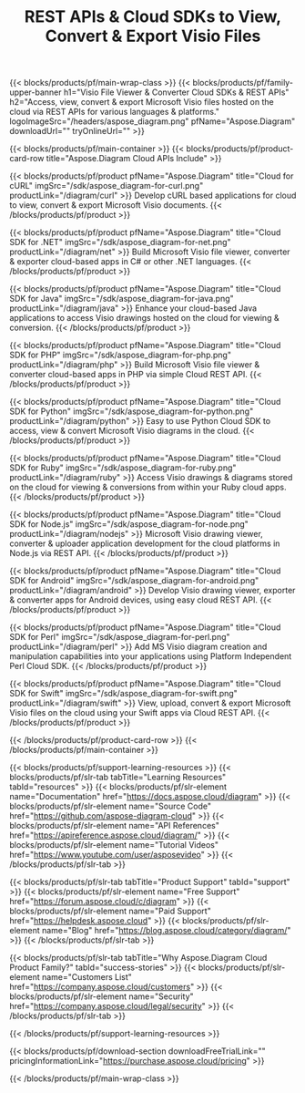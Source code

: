 ﻿---
title: REST APIs & Cloud SDKs to View, Convert & Export Visio Files 
description: Access, view, convert & export Microsoft Visio files hosted on the cloud via REST APIs for various languages & platforms
weight: 10
url: /family
---

{{< blocks/products/pf/main-wrap-class >}}
{{< blocks/products/pf/family-upper-banner h1="Visio File Viewer & Converter Cloud SDKs & REST APIs" h2="Access, view, convert & export Microsoft Visio files hosted on the cloud via REST APIs for various languages & platforms." logoImageSrc="/headers/aspose_diagram.png" pfName="Aspose.Diagram" downloadUrl="" tryOnlineUrl="" >}}

{{< blocks/products/pf/main-container >}}
{{< blocks/products/pf/product-card-row title="Aspose.Diagram Cloud APIs Include" >}}

{{< blocks/products/pf/product pfName="Aspose.Diagram" title="Cloud for cURL" imgSrc="/sdk/aspose_diagram-for-curl.png" productLink="/diagram/curl" >}}
Develop cURL based applications for cloud to view, convert & export Microsoft Visio documents.
{{< /blocks/products/pf/product >}}

{{< blocks/products/pf/product pfName="Aspose.Diagram" title="Cloud SDK for .NET" imgSrc="/sdk/aspose_diagram-for-net.png" productLink="/diagram/net" >}}
Build Microsoft Visio file viewer, converter & exporter cloud-based apps in C# or other .NET languages.
{{< /blocks/products/pf/product >}}

{{< blocks/products/pf/product pfName="Aspose.Diagram" title="Cloud SDK for Java" imgSrc="/sdk/aspose_diagram-for-java.png" productLink="/diagram/java" >}}
Enhance your cloud-based Java applications to access Visio drawings hosted on the cloud for viewing & conversion.
{{< /blocks/products/pf/product >}}

{{< blocks/products/pf/product pfName="Aspose.Diagram" title="Cloud SDK for PHP" imgSrc="/sdk/aspose_diagram-for-php.png" productLink="/diagram/php" >}}
Build Microsoft Visio file viewer & converter cloud-based apps in PHP via simple Cloud REST API.
{{< /blocks/products/pf/product >}}

{{< blocks/products/pf/product pfName="Aspose.Diagram" title="Cloud SDK for Python" imgSrc="/sdk/aspose_diagram-for-python.png" productLink="/diagram/python" >}}
Easy to use Python Cloud SDK to access, view & convert Microsoft Visio diagrams in the cloud.
{{< /blocks/products/pf/product >}}

{{< blocks/products/pf/product pfName="Aspose.Diagram" title="Cloud SDK for Ruby" imgSrc="/sdk/aspose_diagram-for-ruby.png" productLink="/diagram/ruby" >}}
Access Visio drawings & diagrams stored on the cloud for viewing & conversions from within your Ruby cloud apps.
{{< /blocks/products/pf/product >}}

{{< blocks/products/pf/product pfName="Aspose.Diagram" title="Cloud SDK for Node.js" imgSrc="/sdk/aspose_diagram-for-node.png" productLink="/diagram/nodejs" >}}
Microsoft Visio drawing viewer, converter & uploader application development for the cloud platforms in Node.js via REST API.
{{< /blocks/products/pf/product >}}

{{< blocks/products/pf/product pfName="Aspose.Diagram" title="Cloud SDK for Android" imgSrc="/sdk/aspose_diagram-for-android.png" productLink="/diagram/android" >}}
Develop Visio drawing viewer, exporter & converter apps for Android devices, using easy cloud REST API.
{{< /blocks/products/pf/product >}}

{{< blocks/products/pf/product pfName="Aspose.Diagram" title="Cloud SDK for Perl" imgSrc="/sdk/aspose_diagram-for-perl.png" productLink="/diagram/perl" >}}
Add MS Visio diagram creation and manipulation capabilities into your applications using Platform Independent Perl Cloud SDK.
{{< /blocks/products/pf/product >}}

{{< blocks/products/pf/product pfName="Aspose.Diagram" title="Cloud SDK for Swift" imgSrc="/sdk/aspose_diagram-for-swift.png" productLink="/diagram/swift" >}}
View, upload, convert & export Microsoft Visio files on the cloud using your Swift apps via Cloud REST API.
{{< /blocks/products/pf/product >}}

{{< /blocks/products/pf/product-card-row >}}
{{< /blocks/products/pf/main-container >}}

{{< blocks/products/pf/support-learning-resources >}}
{{< blocks/products/pf/slr-tab tabTitle="Learning Resources" tabId="resources" >}}
{{< blocks/products/pf/slr-element name="Documentation" href="https://docs.aspose.cloud/diagram" >}}
{{< blocks/products/pf/slr-element name="Source Code" href="https://github.com/aspose-diagram-cloud" >}}
{{< blocks/products/pf/slr-element name="API References" href="https://apireference.aspose.cloud/diagram/" >}}
{{< blocks/products/pf/slr-element name="Tutorial Videos" href="https://www.youtube.com/user/asposevideo" >}}
{{< /blocks/products/pf/slr-tab >}}

{{< blocks/products/pf/slr-tab tabTitle="Product Support" tabId="support" >}}
{{< blocks/products/pf/slr-element name="Free Support" href="https://forum.aspose.cloud/c/diagram" >}}
{{< blocks/products/pf/slr-element name="Paid Support" href="https://helpdesk.aspose.cloud" >}}
{{< blocks/products/pf/slr-element name="Blog" href="https://blog.aspose.cloud/category/diagram/" >}}
{{< /blocks/products/pf/slr-tab >}}

{{< blocks/products/pf/slr-tab tabTitle="Why Aspose.Diagram Cloud Product Family?" tabId="success-stories" >}}
{{< blocks/products/pf/slr-element name="Customers List" href="https://company.aspose.cloud/customers" >}}
{{< blocks/products/pf/slr-element name="Security" href="https://company.aspose.cloud/legal/security" >}}
{{< /blocks/products/pf/slr-tab >}}

{{< /blocks/products/pf/support-learning-resources >}}

{{< blocks/products/pf/download-section downloadFreeTrialLink="" pricingInformationLink="https://purchase.aspose.cloud/pricing" >}}

{{< /blocks/products/pf/main-wrap-class >}}

